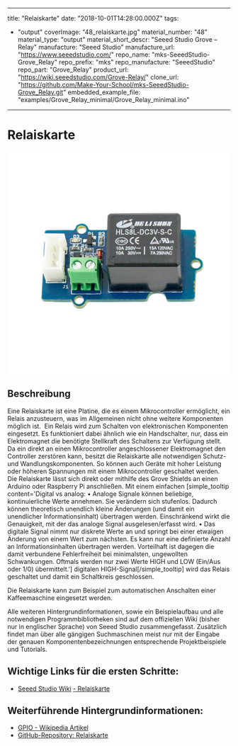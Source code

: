 
---
title: "Relaiskarte"
date: "2018-10-01T14:28:00.000Z"
tags: 
  - "output"
coverImage: "48_relaiskarte.jpg"
material_number: "48"
material_type: "output"
material_short_descr: "Seeed Studio Grove – Relay"
manufacture: "Seeed Studio"
manufacture_url: "https://www.seeedstudio.com/"
repo_name: "mks-SeeedStudio-Grove_Relay"
repo_prefix: "mks"
repo_manufacture: "SeeedStudio"
repo_part: "Grove_Relay"
product_url: "https://wiki.seeedstudio.com/Grove-Relay/"
clone_url: "https://github.com/Make-Your-School/mks-SeeedStudio-Grove_Relay.git"
embedded_example_file: "examples/Grove_Relay_minimal/Grove_Relay_minimal.ino"
---


# Relaiskarte

![Relaiskarte](48_relaiskarte.jpg)

## Beschreibung
Eine Relaiskarte ist eine Platine, die es einem Mikrocontroller ermöglicht, ein Relais anzusteuern, was im Allgemeinen nicht ohne weitere Komponenten möglich ist.  Ein Relais wird zum Schalten von elektronischen Komponenten eingesetzt. Es funktioniert dabei ähnlich wie ein Handschalter, nur, dass ein Elektromagnet die benötigte Stellkraft des Schaltens zur Verfügung stellt. Da ein direkt an einen Mikrocontroller angeschlossener Elektromagnet den Controller zerstören kann, besitzt die Relaiskarte alle notwendigen Schutz- und Wandlungskomponenten. So können auch Geräte mit hoher Leistung oder höheren Spannungen mit einem Mikrocontroller geschaltet werden. Die Relaiskarte lässt sich direkt oder mithilfe des Grove Shields an einen Arduino oder Raspberry Pi anschließen. Mit einem einfachen \[simple\_tooltip content='Digital vs analog: • Analoge Signale können beliebige, kontinuierliche Werte annehmen. Sie verändern sich stufenlos. Dadurch können theoretisch unendlich kleine Änderungen (und damit ein unendlicher Informationsinhalt) übertragen werden. Einschränkend wirkt die Genauigkeit, mit der das analoge Signal ausgelesen/erfasst wird. • Das digitale Signal nimmt nur diskrete Werte an und springt bei einer etwaigen Änderung von einem Wert zum nächsten. Es kann nur eine definierte Anzahl an Informationsinhalten übertragen werden. Vorteilhaft ist dagegen die damit verbundene Fehlerfreiheit bei minimalsten, ungewollten Schwankungen. Oftmals werden nur zwei Werte HIGH und LOW (Ein/Aus oder 1/0) übermittelt.'\] digitalen HIGH-Signal\[/simple\_tooltip\] wird das Relais geschaltet und damit ein Schaltkreis geschlossen.

Die Relaiskarte kann zum Beispiel zum automatischen Anschalten einer Kaffeemaschine eingesetzt werden.

Alle weiteren Hintergrundinformationen, sowie ein Beispielaufbau und alle notwendigen Programmbibliotheken sind auf dem offiziellen Wiki (bisher nur in englischer Sprache) von Seeed Studio zusammengefasst. Zusätzlich findet man über alle gängigen Suchmaschinen meist nur mit der Eingabe der genauen Komponentenbezeichnungen entsprechende Projektbeispiele und Tutorials.

<!-- infolist -->

<!-- infolists -->
## Wichtige Links für die ersten Schritte:

- [Seeed Studio Wiki](http://wiki.seeedstudio.com/Grove-Relay/) [- Relaiskarte](http://wiki.seeedstudio.com/Grove-Relay/)

## Weiterführende Hintergrundinformationen:

- [GPIO - Wikipedia Artikel](https://de.wikipedia.org/wiki/Allzweckeingabe/-ausgabe)
- [GitHub-Repository: Relaiskarte](https://github.com/MakeYourSchool/48-Relaiskarte)



